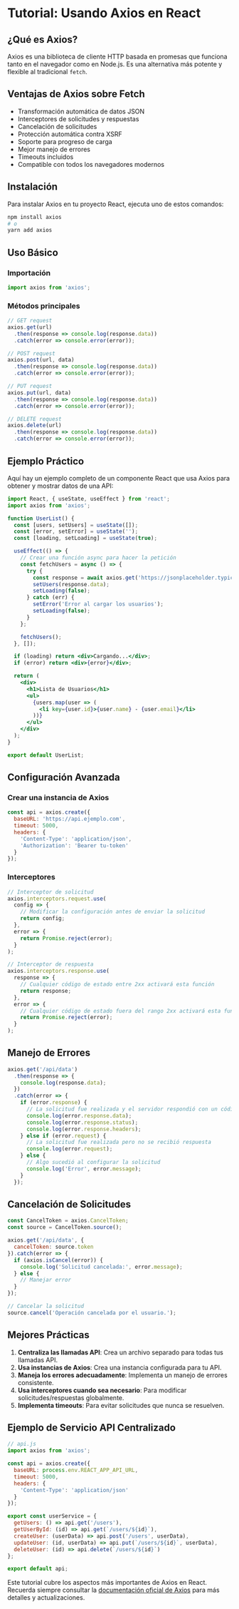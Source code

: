 # Tutorial: Usando Axios en React

## ¿Qué es Axios?
Axios es una biblioteca de cliente HTTP basada en promesas que funciona tanto en el navegador como en Node.js. Es una alternativa más potente y flexible al tradicional `fetch`.

## Ventajas de Axios sobre Fetch
- Transformación automática de datos JSON
- Interceptores de solicitudes y respuestas
- Cancelación de solicitudes
- Protección automática contra XSRF
- Soporte para progreso de carga
- Mejor manejo de errores
- Timeouts incluidos
- Compatible con todos los navegadores modernos

## Instalación

Para instalar Axios en tu proyecto React, ejecuta uno de estos comandos:

```bash
npm install axios
# o
yarn add axios
```

## Uso Básico

### Importación
```javascript
import axios from 'axios';
```

### Métodos principales
```javascript
// GET request
axios.get(url)
  .then(response => console.log(response.data))
  .catch(error => console.error(error));

// POST request
axios.post(url, data)
  .then(response => console.log(response.data))
  .catch(error => console.error(error));

// PUT request
axios.put(url, data)
  .then(response => console.log(response.data))
  .catch(error => console.error(error));

// DELETE request
axios.delete(url)
  .then(response => console.log(response.data))
  .catch(error => console.error(error));
```

## Ejemplo Práctico

Aquí hay un ejemplo completo de un componente React que usa Axios para obtener y mostrar datos de una API:

```jsx
import React, { useState, useEffect } from 'react';
import axios from 'axios';

function UserList() {
  const [users, setUsers] = useState([]);
  const [error, setError] = useState('');
  const [loading, setLoading] = useState(true);

  useEffect(() => {
    // Crear una función async para hacer la petición
    const fetchUsers = async () => {
      try {
        const response = await axios.get('https://jsonplaceholder.typicode.com/users');
        setUsers(response.data);
        setLoading(false);
      } catch (err) {
        setError('Error al cargar los usuarios');
        setLoading(false);
      }
    };

    fetchUsers();
  }, []);

  if (loading) return <div>Cargando...</div>;
  if (error) return <div>{error}</div>;

  return (
    <div>
      <h1>Lista de Usuarios</h1>
      <ul>
        {users.map(user => (
          <li key={user.id}>{user.name} - {user.email}</li>
        ))}
      </ul>
    </div>
  );
}

export default UserList;
```

## Configuración Avanzada

### Crear una instancia de Axios
```javascript
const api = axios.create({
  baseURL: 'https://api.ejemplo.com',
  timeout: 5000,
  headers: {
    'Content-Type': 'application/json',
    'Authorization': 'Bearer tu-token'
  }
});
```

### Interceptores
```javascript
// Interceptor de solicitud
axios.interceptors.request.use(
  config => {
    // Modificar la configuración antes de enviar la solicitud
    return config;
  },
  error => {
    return Promise.reject(error);
  }
);

// Interceptor de respuesta
axios.interceptors.response.use(
  response => {
    // Cualquier código de estado entre 2xx activará esta función
    return response;
  },
  error => {
    // Cualquier código de estado fuera del rango 2xx activará esta función
    return Promise.reject(error);
  }
);
```

## Manejo de Errores
```javascript
axios.get('/api/data')
  .then(response => {
    console.log(response.data);
  })
  .catch(error => {
    if (error.response) {
      // La solicitud fue realizada y el servidor respondió con un código de estado
      console.log(error.response.data);
      console.log(error.response.status);
      console.log(error.response.headers);
    } else if (error.request) {
      // La solicitud fue realizada pero no se recibió respuesta
      console.log(error.request);
    } else {
      // Algo sucedió al configurar la solicitud
      console.log('Error', error.message);
    }
  });
```

## Cancelación de Solicitudes
```javascript
const CancelToken = axios.CancelToken;
const source = CancelToken.source();

axios.get('/api/data', {
  cancelToken: source.token
}).catch(error => {
  if (axios.isCancel(error)) {
    console.log('Solicitud cancelada:', error.message);
  } else {
    // Manejar error
  }
});

// Cancelar la solicitud
source.cancel('Operación cancelada por el usuario.');
```

## Mejores Prácticas

1. **Centraliza las llamadas API**: Crea un archivo separado para todas tus llamadas API.
2. **Usa instancias de Axios**: Crea una instancia configurada para tu API.
3. **Maneja los errores adecuadamente**: Implementa un manejo de errores consistente.
4. **Usa interceptores cuando sea necesario**: Para modificar solicitudes/respuestas globalmente.
5. **Implementa timeouts**: Para evitar solicitudes que nunca se resuelven.

## Ejemplo de Servicio API Centralizado

```javascript
// api.js
import axios from 'axios';

const api = axios.create({
  baseURL: process.env.REACT_APP_API_URL,
  timeout: 5000,
  headers: {
    'Content-Type': 'application/json'
  }
});

export const userService = {
  getUsers: () => api.get('/users'),
  getUserById: (id) => api.get(`/users/${id}`),
  createUser: (userData) => api.post('/users', userData),
  updateUser: (id, userData) => api.put(`/users/${id}`, userData),
  deleteUser: (id) => api.delete(`/users/${id}`)
};

export default api;
```

Este tutorial cubre los aspectos más importantes de Axios en React. Recuerda siempre consultar la [documentación oficial de Axios](https://axios-http.com/) para más detalles y actualizaciones.

